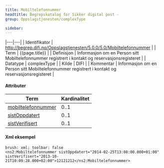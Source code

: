 ```yaml
--- 
title: Mobiltelefonnummer  
headtitle: Begrepskatalog for Sikker digital post -  
group: Oppslagstjenesten/complexType  

sidebar:
---
```


|---|---|
| Identifikator | <http://begrep.difi.no/Oppslagstjenesten/5.0.0/5.0/Mobiltelefonnummer> |
| Term          | {{page.title}} |
| Definisjon    | Informasjon om en Person sitt Mobiltelefonnummer registrert i kontakt og reservasjonsregisteret |
| Datatype      | complexType |
| Kilde         | DIFI |
| Kommentar     | Informasjon om en Person sitt Mobiltelefonnummer registrert i kontakt og reservasjonsregisteret |

#### Attributer

| Term                                             | Kardinalitet |
| ------------------------------------------------ | ------------ |
| [mobiltelefonnummer]({{site.baseurl}}/docs/resources/begrep/felles/mobiltelefonnummer) | 0..1         |
| [sistOppdatert]({{site.baseurl}}/docs/resources/begrep/felles/sistOppdatert)           | 0..1         |
| [sistVerifisert]({{site.baseurl}}/docs/resources/begrep/felles/sistVerifisert)         | 0..1         |

#### Xml eksempel

``` 
brush: xml; toolbar: false
<ns2:Mobiltelefonnummer sistOppdatert="2014-02-25T13:08:00.000+01:00" sistVerifisert="2013-10-21T10:09:28.000+02:00">12121212</ns2:Mobiltelefonnummer>
```
